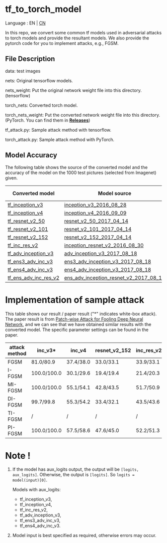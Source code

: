 # tf_to_torch_model

Language : EN | [CN](./README.cn.md) 

In this repo, we convert some common tf models used in adversarial attacks to torch models and provide the resultant models. We also provide the pytorch code for you to implement attacks, e.g., FGSM.
## File Description

data: test images

nets: Original tensorflow models.

nets_weight:  Put the original network weight file into this directory. (tensorflow)

torch_nets: Converted torch model. 

torch_nets_weight: Put the converted network weight file into this directory. (PyTorch. You can find them in **[Releases](https://github.com/ylhz/tf_to_pytorch_model/releases)**)

tf_attack.py: Sample attack method with tensorflow.

torch_attack.py: Sample attack method with PyTorch.

##  Model Accuracy

The following table shows the source of the converted model and the accuracy of the model on the 1000 test pictures (selected from Imagenet) given.

| Converted model                                         | Model source | torch Accuracy(%) | tf Accuracy(%) | input size |
| ------------------------------------------------------------ | ------------ | ------------------------------------------------------------ | ------------------------------------------------------------ | ------------------------------------------------------------ |
| [tf_inception_v3](https://github.com/ylhz/tf_to_pytorch_model/releases/download/v1.0/tf_inception_v3.npy) | [inception_v3_2016_08_28](https://github.com/tensorflow/models/tree/master/research/slim#pre-trained-models) | 99.90 | 99.90 | 299*299 |
| [tf_inception_v4](https://github.com/ylhz/tf_to_pytorch_model/releases/download/v1.0/tf_inception_v4.npy) | [inception_v4_2016_09_09](https://github.com/tensorflow/models/tree/master/research/slim#pre-trained-models) | 99.90 | 100.00 | 299*299 |
|[tf_resnet_v2_50](https://github.com/ylhz/tf_to_pytorch_model/releases/download/v1.0/tf_resnet_v2_50.npy)|[resnet_v2_50_2017_04_14](https://github.com/tensorflow/models/tree/master/research/slim#pre-trained-models)|97.20|97.20|  299*299|
|[tf_resnet_v2_101](https://github.com/ylhz/tf_to_pytorch_model/releases/download/v1.0/tf_resnet_v2_101.npy)|[resnet_v2_101_2017_04_14](https://github.com/tensorflow/models/tree/master/research/slim#pre-trained-models)|99.80|99.80|  299*299|
|[tf_resnet_v2_152](https://github.com/ylhz/tf_to_pytorch_model/releases/download/v1.0/tf_resnet_v2_152.npy)|[resnet_v2_152_2017_04_14](https://github.com/tensorflow/models/tree/master/research/slim#pre-trained-models)| 97.50 | 97.50 | 299*299 |
| [tf_inc_res_v2](https://github.com/ylhz/tf_to_pytorch_model/releases/download/v1.0/tf_inc_res_v2.npy) |[inception_resnet_v2_2016_08_30](https://github.com/tensorflow/models/tree/master/research/slim#pre-trained-models)|99.90| 99.90 | 299*299 |
| [tf_adv_inception_v3](https://github.com/ylhz/tf_to_pytorch_model/releases/download/v1.0/tf_adv_inception_v3.npy) | [adv_inception_v3_2017_08_18](https://github.com/tensorflow/models/tree/archive/research/adv_imagenet_models#available-models) | 100.00 | 100.00 | 299*299 |
| [tf_ens3_adv_inc_v3](https://github.com/ylhz/tf_to_pytorch_model/releases/download/v1.0/tf_ens3_adv_inc_v3.npy) | [ens3_adv_inception_v3_2017_08_18](https://github.com/tensorflow/models/tree/archive/research/adv_imagenet_models#available-models) | 99.80 | 99.80 | 299*299 |
| [tf_ens4_adv_inc_v3](https://github.com/ylhz/tf_to_pytorch_model/releases/download/v1.0/tf_ens4_adv_inc_v3.npy) |  [ens4_adv_inception_v3_2017_08_18](https://github.com/tensorflow/models/tree/archive/research/adv_imagenet_models#available-models)  | 99.90 | 99.90 | 299*299 |
| [tf_ens_adv_inc_res_v2](https://github.com/ylhz/tf_to_pytorch_model/releases/download/v1.0/tf_ens_adv_inc_res_v2.npy) | [ens_adv_inception_resnet_v2_2017_08_18](https://github.com/tensorflow/models/tree/archive/research/adv_imagenet_models#available-models) | 99.90 | 99.90 | 299*299 |


# Implementation of sample attack

This table shows our result / paper result ("*" indicates white-box attack). The paper result is from [Patch-wise Attack for Fooling Deep Neural Network](http://arxiv.org/abs/2007.06765), and we can see that we have obtained similar results with the converted model. The specific parameter settings can be found in the paper. 



| attack method | inc_v3*       | inc_v4    | resnet_v2_152 | inc_res_v2 | ens3_adv_inc_v3 | ens4_adv_inc_v3 | ens_adv_inc_res_v2 |
| ------------- | ------------ | --------- | ------------- | ---------- | --------------- | --------------- | ------------------ |
| FGSM          | 81.0/80.9   | 37.4/38.0 | 33.0/33.1     | 33.9/33.1  | 16.9/16.8       | 15.7/15.8       | 8.2/8.3            |
| I-FGSM        | 100.0/100.0 | 30.1/29.6 | 19.4/19.4     | 21.4/20.3  | 12.0/11.7       | 12.4/12.1       | 5.5/5.5            |
| MI-FGSM       | 100.0/100.0 | 55.1/54.1 | 42.8/43.5     | 51.7/50.9  | 22.2/21.9       | 21.6/21.1       | 11.2/10.5          |
| DI-FGSM       | 99.7/99.8   | 55.3/54.2 | 33.4/32.1     | 43.5/43.6  | 15.9/15.0       | 16.4/16.2       | 8.6/7.1            |
| TI-FGSM       | /            | /         | /             | /          | 31.2/30.8       | 31.1/30.6       | 22.9/22.7          |
| PI-FGSM       | 100.0/100.0 | 57.5/58.6 | 47.6/45.0     | 52.2/51.3  | 38.4/39.3       | 39.0/39.5       | 28.0/28.8          |



# Note !

1. If the model has aux_logits output, the output will be ```[logits, aux_logits]```. Otherwise, the output is ```[logits]```. So ```logits = model(input)[0]```.

    Models with aux_logits: 

    * tf_inception_v3, 
    * tf_inception_v4, 
    * tf_inc_res_v2, 
    * tf_adv_inception_v3, 
    * tf_ens3_adv_inc_v3, 
    * tf_ens4_adv_inc_v3.

2. Model input is best specified as required, otherwise errors may occur.
